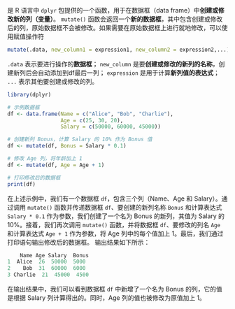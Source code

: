 是 R 语言中 `dplyr` 包提供的一个函数，用于在数据框（data frame）中**创建或修改新的列（变量）**。
`mutate()` 函数会返回一个**新的数据框**，其中包含创建或修改后的列，原始数据框不会被修改。如果需要在原始数据框上进行就地修改，可以使用赋值操作符
```R
mutate(.data, new_column1 = expression1, new_column2 = expression2,...)
```
`.data` 表示要进行操作的**数据框**；
`new_column` 是要**创建或修改的新列的名称**，创建新列后会自动添加到df最后一列；
`expression` 是用于计算**新列值的表达式**；
`...` 表示其他要创建或修改的列。

```R
library(dplyr)

# 示例数据框
df <- data.frame(Name = c("Alice", "Bob", "Charlie"),
                 Age = c(25, 30, 20),
                 Salary = c(50000, 60000, 45000))

# 创建新列 Bonus，计算 Salary 的 10% 作为 Bonus 值
df <- mutate(df, Bonus = Salary * 0.1)

# 修改 Age 列，将年龄加上 1
df <- mutate(df, Age = Age + 1)

# 打印修改后的数据框
print(df)
```

在上述示例中，我们有一个数据框 `df`，包含三个列（Name、Age 和 Salary）。通过调用 `mutate()` 函数并传递数据框 `df`、要创建的新列名称 `Bonus` 和计算表达式 `Salary * 0.1` 作为参数，我们创建了一个名为 Bonus 的新列，其值为 Salary 的 10%。接着，我们再次调用 `mutate()` 函数，并将数据框 `df`、要修改的列名 `Age` 和计算表达式 `Age + 1` 作为参数，将 Age 列中的每个值加上 1。最后，我们通过打印语句输出修改后的数据框。
输出结果如下所示：
```R
    Name Age Salary  Bonus
1  Alice  26  50000  5000
2    Bob  31  60000  6000
3 Charlie  21  45000  4500
```

在输出结果中，我们可以看到数据框 `df` 中新增了一个名为 Bonus 的列，它的值是根据 Salary 列计算得出的。同时，Age 列的值也被修改为原值加上 1。